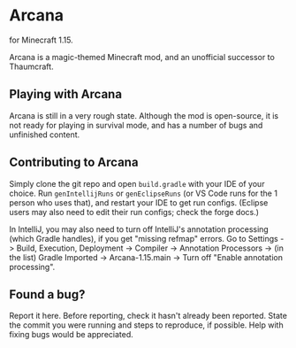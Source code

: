 # Arcana
for Minecraft 1.15.

Arcana is a magic-themed Minecraft mod, and an unofficial successor to Thaumcraft.

## Playing with Arcana
Arcana is still in a very rough state. Although the mod is open-source, it is not ready for playing in survival mode, and has a number of bugs and unfinished content.

## Contributing to Arcana
Simply clone the git repo and open `build.gradle` with your IDE of your choice. Run `genIntellijRuns` or `genEclipseRuns` (or VS Code runs for the 1 person who uses that), and restart your IDE to get run configs. (Eclipse users may also need to edit their run configs; check the forge docs.)

In IntelliJ, you may also need to turn off IntelliJ's annotation processing (which Gradle handles), if you get "missing refmap" errors.
Go to Settings -> Build, Execution, Deployment -> Compiler -> Annotation Processors -> (in the list) Gradle Imported -> Arcana-1.15.main -> Turn off "Enable annotation processing".

## Found a bug?
Report it here. Before reporting, check it hasn't already been reported. State the commit you were running and steps to reproduce, if possible.
Help with fixing bugs would be appreciated.